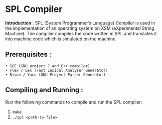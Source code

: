SPL Compiler
============

**Introduction** : SPL (System Programmer’s Language) Compiler is used in the implementation of an operating system on XSM (eXperimental String Machine). The compiler compiles the code written in SPL and translates it into machine code which is simulated on the machine.

Prerequisites :
-------------
	• GCC (GNU project C and C++ compiler)
	• Flex / Lex (Fast Lexical Analyser Generator)
	• Bison / Yacc (GNU Project Parser Generator)

Compiling and Running :
---------------------
Run the following commands to compile and run the SPL compiler:
1. `make`
2. `./spl <path-to-file>`